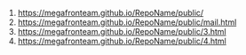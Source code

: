 1. <https://megafronteam.github.io/RepoName/public/>
2. <https://megafronteam.github.io/RepoName/public/mail.html>
3. <https://megafronteam.github.io/RepoName/public/3.html>
4. <https://megafronteam.github.io/RepoName/public/4.html>